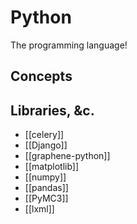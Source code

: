 # Python
The programming language!

## Concepts

## Libraries, &c.
- [[celery]]
- [[Django]]
- [[graphene-python]]
- [[matplotlib]]
- [[numpy]]
- [[pandas]]
- [[PyMC3]]
-  [[lxml]]